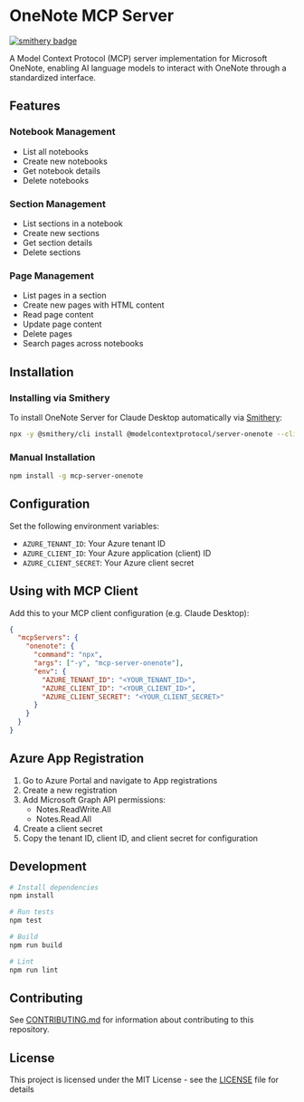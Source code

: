# OneNote MCP Server
[![smithery badge](https://smithery.ai/badge/@modelcontextprotocol/server-onenote)](https://smithery.ai/server/@modelcontextprotocol/server-onenote)

A Model Context Protocol (MCP) server implementation for Microsoft OneNote, enabling AI language models to interact with OneNote through a standardized interface.

## Features

### Notebook Management
- List all notebooks
- Create new notebooks
- Get notebook details
- Delete notebooks

### Section Management
- List sections in a notebook
- Create new sections
- Get section details
- Delete sections

### Page Management
- List pages in a section
- Create new pages with HTML content
- Read page content
- Update page content
- Delete pages
- Search pages across notebooks

## Installation

### Installing via Smithery

To install OneNote Server for Claude Desktop automatically via [Smithery](https://smithery.ai/server/@modelcontextprotocol/server-onenote):

```bash
npx -y @smithery/cli install @modelcontextprotocol/server-onenote --client claude
```

### Manual Installation
```bash
npm install -g mcp-server-onenote
```

## Configuration

Set the following environment variables:
- `AZURE_TENANT_ID`: Your Azure tenant ID
- `AZURE_CLIENT_ID`: Your Azure application (client) ID
- `AZURE_CLIENT_SECRET`: Your Azure client secret

## Using with MCP Client

Add this to your MCP client configuration (e.g. Claude Desktop):

```json
{
  "mcpServers": {
    "onenote": {
      "command": "npx",
      "args": ["-y", "mcp-server-onenote"],
      "env": {
        "AZURE_TENANT_ID": "<YOUR_TENANT_ID>",
        "AZURE_CLIENT_ID": "<YOUR_CLIENT_ID>",
        "AZURE_CLIENT_SECRET": "<YOUR_CLIENT_SECRET>"
      }
    }
  }
}
```

## Azure App Registration

1. Go to Azure Portal and navigate to App registrations
2. Create a new registration
3. Add Microsoft Graph API permissions:
   - Notes.ReadWrite.All
   - Notes.Read.All
4. Create a client secret
5. Copy the tenant ID, client ID, and client secret for configuration

## Development

```bash
# Install dependencies
npm install

# Run tests
npm test

# Build
npm run build

# Lint
npm run lint
```

## Contributing

See [CONTRIBUTING.md](CONTRIBUTING.md) for information about contributing to this repository.

## License

This project is licensed under the MIT License - see the [LICENSE](LICENSE) file for details
